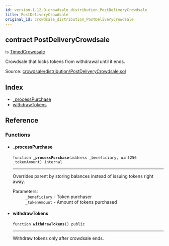 ```yaml
---
id: version-1.12.0-crowdsale_distribution_PostDeliveryCrowdsale
title: PostDeliveryCrowdsale
original_id: crowdsale_distribution_PostDeliveryCrowdsale
---
```


<div class="contract-doc"><div class="contract"><h2 class="contract-header"><span class="contract-kind">contract</span> PostDeliveryCrowdsale</h2><p class="base-contracts"><span>is</span> <a href="crowdsale_validation_TimedCrowdsale.html">TimedCrowdsale</a></p><p class="description">Crowdsale that locks tokens from withdrawal until it ends.</p><div class="source">Source: <a href="https://github.com/OpenZeppelin/zeppelin-solidity/blob/v1.12.0/contracts/crowdsale/distribution/PostDeliveryCrowdsale.sol" target="_blank">crowdsale/distribution/PostDeliveryCrowdsale.sol</a></div></div><div class="index"><h2>Index</h2><ul><li><a href="crowdsale_distribution_PostDeliveryCrowdsale.html#_processPurchase">_processPurchase</a></li><li><a href="crowdsale_distribution_PostDeliveryCrowdsale.html#withdrawTokens">withdrawTokens</a></li></ul></div><div class="reference"><h2>Reference</h2><div class="functions"><h3>Functions</h3><ul><li><div class="item function"><span id="_processPurchase" class="anchor-marker"></span><h4 class="name">_processPurchase</h4><div class="body"><code class="signature">function <strong>_processPurchase</strong><span>(address _beneficiary, uint256 _tokenAmount) </span><span>internal </span></code><hr/><div class="description"><p>Overrides parent by storing balances instead of issuing tokens right away.</p></div><dl><dt><span class="label-parameters">Parameters:</span></dt><dd><div><code>_beneficiary</code> - Token purchaser</div><div><code>_tokenAmount</code> - Amount of tokens purchased</div></dd></dl></div></div></li><li><div class="item function"><span id="withdrawTokens" class="anchor-marker"></span><h4 class="name">withdrawTokens</h4><div class="body"><code class="signature">function <strong>withdrawTokens</strong><span>() </span><span>public </span></code><hr/><div class="description"><p>Withdraw tokens only after crowdsale ends.</p></div></div></div></li></ul></div></div></div>
